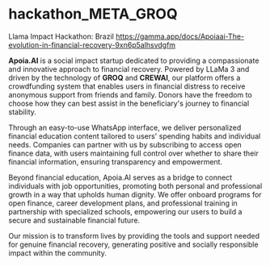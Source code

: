 # hackathon_META_GROQ
Llama Impact Hackathon: Brazil
https://gamma.app/docs/Apoiaai-The-evolution-in-financial-recovery-9xn6p5alhsvdgfm

**Apoia.AI** is a social impact startup dedicated to providing a compassionate and innovative approach to financial recovery. Powered by LLaMa 3 and driven by the technology of **GROQ** and **CREWAI**, our platform offers a crowdfunding system that enables users in financial distress to receive anonymous support from friends and family. Donors have the freedom to choose how they can best assist in the beneficiary's journey to financial stability.

Through an easy-to-use WhatsApp interface, we deliver personalized financial education content tailored to users' spending habits and individual needs. Companies can partner with us by subscribing to access open finance data, with users maintaining full control over whether to share their financial information, ensuring transparency and empowerment.

Beyond financial education, Apoia.AI serves as a bridge to connect individuals with job opportunities, promoting both personal and professional growth in a way that upholds human dignity. We offer onboard programs for open finance, career development plans, and professional training in partnership with specialized schools, empowering our users to build a secure and sustainable financial future.

Our mission is to transform lives by providing the tools and support needed for genuine financial recovery, generating positive and socially responsible impact within the community.
